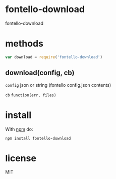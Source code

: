 # fontello-download

fontello-download

# methods

``` js
var download = require('fontello-download')
```

## download(config, cb)

`config` json or string (fontello config.json contents)

`cb` ```function(err, files)```

# install

With [npm](https://npmjs.org) do:

```
npm install fontello-download
```

# license

MIT
